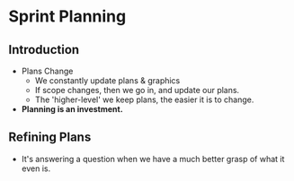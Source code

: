 # Sprint Planning

## Introduction

* Plans Change
  * We constantly update plans & graphics
  * If scope changes, then we go in, and update our plans.
  * The 'higher-level' we keep plans, the easier it is to change.
* **Planning is an investment.**

## Refining Plans

* It's answering a question when we have a much better grasp of what it even is.






